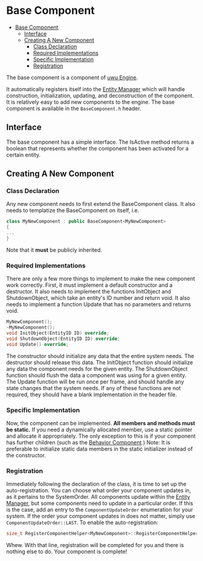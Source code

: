 # Base Component

- [Base Component](#base-component)
  - [Interface](#interface)
  - [Creating A New Component](#creating-a-new-component)
    - [Class Declaration](#class-declaration)
    - [Required Implementations](#required-implementations)
    - [Specific Implementation](#specific-implementation)
    - [Registration](#registration)

The base component is a component of [uwu Engine](../README.md).

It automatically registers itself into the [Entity Manager](./Systems/EntityManager.md) which will handle construction, initialization, updating, and deconstruction of the component.
It is relatively easy to add new components to the engine.
The base component is available in the ``` BaseComponent.h ``` header.

## Interface

The base component has a simple interface. The IsActive method returns a boolean that represents whether the component has been activated for a certain entity.

## Creating A New Component

### Class Declaration
Any new component needs to first extend the BaseComponent class. It also needs to templatize the BaseComponent on itself, i.e.
```cpp
class MyNewComponent : public BaseComponent<MyNewComponent>
{
...
}
```
Note that it **must** be publicly inherited.

### Required Implementations
There are only a few more things to implement to make the new component work correctly. First, it must implement a default constructor and a destructor. It also needs to implement the functions InitObject and ShutdownObject, which take an entity's ID number and return void. It also needs to implement a function Update that has no parameters and returns void.
```cpp
MyNewComponent();
~MyNewComponent();
void InitObject(EntityID ID) override;
void ShutdownObject(EntityID ID) override;
void Update() override;
```
The constructor should initialize any data that the entire system needs. The destructor should release this data.
The InitObject function should initialize any data the component needs for the given entity. The ShutdownObject function should flush the data a component was using for a given entity. The Update function will be run once per frame, and should handle any state changes that the system needs. If any of these functions are not required, they should have a blank implementation in the header file.

### Specific Implementation
Now, the component can be implemented. **All members and methods must be static.** If you need a dynamically allocated member, use a static pointer and allocate it appropriately. The only exception to this is if your component has further children (such as the [Behavior Component](./Components/Behavior.md).)
Note: It is preferable to initialize static data members in the static initializer instead of the constructor.

### Registration
Immediately following the declaration of the class, it is time to set up the auto-registration. You can choose what order your component updates in, as it pertains to the SystemOrder. All components update within the [Entity Manager](./Systems/EntityManager.md), but some components need to update in a particular order. If this is the case, add an entry to the ```ComponentUpdateOrder``` enumeration for your system. If the order your component updates in does not matter, simply use ```ComponentUpdateOrder::LAST```. To enable the auto-registration:
```cpp
size_t RegisterComponentHelper<MyNewComponent>::RegisterComponentHelper_ID = EntityManager::AddComponent<MyNewComponent>(ComponentUpdateOrder:LAST);
```
Whew. With that line, registration will be completed for you and there is nothing else to do. Your component is complete!

